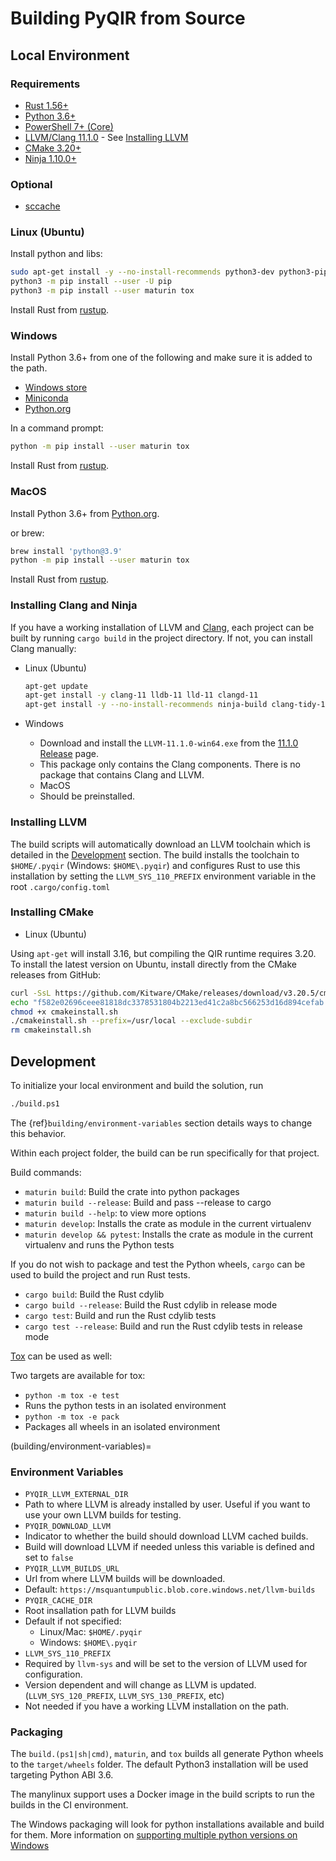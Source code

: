 # Building PyQIR from Source

## Local Environment

### Requirements

- [Rust 1.56+](https://rustup.rs/)
- [Python 3.6+](https://www.python.org)
- [PowerShell 7+
  (Core)](https://github.com/powershell/powershell#get-powershell)
- [LLVM/Clang 11.1.0](https://llvm.org/) - See [Installing
  LLVM](#installing-llvm)
- [CMake 3.20+](https://github.com/Kitware/CMake/releases/tag/v3.20.5)
- [Ninja 1.10.0+](https://ninja-build.org/)

### Optional
- [sccache](https://github.com/mozilla/sccache)

### Linux (Ubuntu)

Install python and libs:

```bash
sudo apt-get install -y --no-install-recommends python3-dev python3-pip
python3 -m pip install --user -U pip
python3 -m pip install --user maturin tox
```

Install Rust from [rustup](https://rustup.rs/).

### Windows

Install Python 3.6+ from one of the following and make sure it is added to the
path.

- [Windows store](https://docs.microsoft.com/en-us/windows/python/beginners#install-python)
- [Miniconda](https://docs.conda.io/en/latest/miniconda.html#latest-miniconda-installer-links)
- [Python.org](https://www.python.org/downloads/)

In a command prompt:

```bash
python -m pip install --user maturin tox
```

Install Rust from [rustup](https://rustup.rs/).

### MacOS

Install Python 3.6+ from [Python.org](https://www.python.org/downloads/macos/).

or brew:

```bash
brew install 'python@3.9'
python -m pip install --user maturin tox
```

Install Rust from [rustup](https://rustup.rs/).

### Installing Clang and Ninja

If you have a working installation of LLVM and [Clang](https://clang.llvm.org/),
each project can be built by running `cargo build` in the project directory. If
not, you can install Clang manually:

- Linux (Ubuntu)

  ```bash
  apt-get update
  apt-get install -y clang-11 lldb-11 lld-11 clangd-11
  apt-get install -y --no-install-recommends ninja-build clang-tidy-11 build-essential
  ```

- Windows
  - Download and install the `LLVM-11.1.0-win64.exe` from the [11.1.0
    Release](https://github.com/llvm/llvm-project/releases/tag/llvmorg-11.1.0)
    page.
  - This package only contains the Clang components. There is no package that
    contains Clang and LLVM.
  - MacOS
  - Should be preinstalled.

### Installing LLVM

The build scripts will automatically download an LLVM toolchain which is
detailed in the [Development](#development) section. The build installs the
toolchain to `$HOME/.pyqir` (Windows: `$HOME\.pyqir`) and configures Rust to use
this installation by setting the `LLVM_SYS_110_PREFIX` environment variable in
the root `.cargo/config.toml`

### Installing CMake

- Linux (Ubuntu)

Using `apt-get` will install 3.16, but compiling the QIR runtime requires 3.20. To install the latest version on Ubuntu, install directly from the CMake releases from GitHub:

```bash
curl -SsL https://github.com/Kitware/CMake/releases/download/v3.20.5/cmake-3.20.5-linux-x86_64.sh -o cmakeinstall.sh
echo "f582e02696ceee81818dc3378531804b2213ed41c2a8bc566253d16d894cefab cmakeinstall.sh" | sha256sum -c --strict -
chmod +x cmakeinstall.sh
./cmakeinstall.sh --prefix=/usr/local --exclude-subdir
rm cmakeinstall.sh
```

## Development

To initialize your local environment and build
the solution, run

```bash
./build.ps1
```


The {ref}`building/environment-variables` section
details ways to change this behavior.

Within each project folder, the build can be run specifically for that project.

Build commands:

- `maturin build`: Build the crate into python packages
- `maturin build --release`: Build and pass --release to cargo
- `maturin build --help`: to view more options
- `maturin develop`: Installs the crate as module in the current virtualenv
- `maturin develop && pytest`: Installs the crate as module in the current
  virtualenv and runs the Python tests

If you do not wish to package and test the Python wheels, `cargo` can be used to
build the project and run Rust tests.

- `cargo build`: Build the Rust cdylib
- `cargo build --release`: Build the Rust cdylib in release mode
- `cargo test`: Build and run the Rust cdylib tests
- `cargo test --release`: Build and run the Rust cdylib tests in release mode

[Tox](https://tox.readthedocs.io/) can be used as well:

Two targets are available for tox:

- `python -m tox -e test`
- Runs the python tests in an isolated environment
- `python -m tox -e pack`
- Packages all wheels in an isolated environment

(building/environment-variables)=

### Environment Variables

- `PYQIR_LLVM_EXTERNAL_DIR`
- Path to where LLVM is already installed by user. Useful if you want to use
  your own LLVM builds for testing.
- `PYQIR_DOWNLOAD_LLVM`
- Indicator to whether the build should download LLVM cached builds.
- Build will download LLVM if needed unless this variable is defined and set to
  `false`
- `PYQIR_LLVM_BUILDS_URL`
- Url from where LLVM builds will be downloaded.
- Default: `https://msquantumpublic.blob.core.windows.net/llvm-builds`
- `PYQIR_CACHE_DIR`
- Root insallation path for LLVM builds
- Default if not specified:
  - Linux/Mac: `$HOME/.pyqir`
  - Windows: `$HOME\.pyqir`
- `LLVM_SYS_110_PREFIX`
- Required by `llvm-sys` and will be set to the version of LLVM used for
  configuration.
- Version dependent and will change as LLVM is updated. (`LLVM_SYS_120_PREFIX`,
  `LLVM_SYS_130_PREFIX`, etc)
- Not needed if you have a working LLVM installation on the path.

### Packaging

The `build.(ps1|sh|cmd)`, `maturin`, and `tox` builds all generate Python wheels
to the `target/wheels` folder. The default Python3 installation will be used
targeting Python ABI 3.6.

The manylinux support uses a Docker image in the build scripts to run the builds
in the CI environment.

The Windows packaging will look for python installations available and build for
them. More information on [supporting multiple python versions on
Windows](https://tox.readthedocs.io/en/latest/developers.html?highlight=windows#multiple-python-versions-on-windows)
